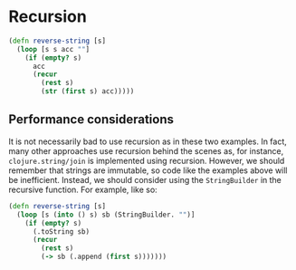 # Recursion

```clojure
(defn reverse-string [s]
  (loop [s s acc ""]
    (if (empty? s)
      acc
      (recur
        (rest s)
        (str (first s) acc)))))
```

## Performance considerations

It is not necessarily bad to use recursion as in these two examples.
In fact, many other approaches use recursion behind the scenes as, for instance, `clojure.string/join` is implemented using recursion.
However, we should remember that strings are immutable, so code like the examples above will be inefficient.
Instead, we should consider using the `StringBuilder` in the recursive function. For example, like so:

```clojure
(defn reverse-string [s]
  (loop [s (into () s) sb (StringBuilder. "")]
    (if (empty? s)
      (.toString sb)
      (recur
        (rest s)
        (-> sb (.append (first s)))))))
```